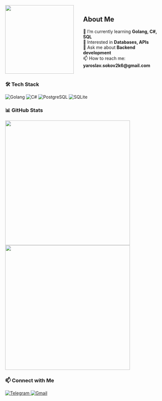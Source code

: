 <div align="left"> 
  <div style="display: flex; align-items: center; gap: 30px;">
    <img src="https://media.giphy.com/media/ko7twHhomhk8E/giphy.gif" width="220"/>
    <div>
    <div>
      <h2>About Me</h2>
      <p>
        🔭 I’m currently learning <strong>Golang, C#, SQL</strong><br>
        🌱 Interested in <strong>Databases, APIs</strong><br>
        💬 Ask me about <strong>Backend development</strong><br>
        📫 How to reach me: <strong>yaroslav.sokov2k6@gmail.com</strong>
      </p>
    </div>
  </div>
</div>

### 🛠️ Tech Stack  
<p>
  <img src="https://img.shields.io/badge/Go-00ADD8?style=for-the-badge&logo=go&logoColor=white" alt="Golang"/>
  <img src="https://img.shields.io/badge/C%23-239120?style=for-the-badge&logo=c-sharp&logoColor=white" alt="C#"/>
  <img src="https://img.shields.io/badge/PostgreSQL-316192?style=for-the-badge&logo=postgresql&logoColor=white" alt="PostgreSQL"/>
  <img src="https://img.shields.io/badge/SQLite-07405E?style=for-the-badge&logo=sqlite&logoColor=white" alt="SQLite"/>
</p>

### 📊 GitHub Stats  
<!-- Обновите your-username на ваш реальный ник -->
<p>
  <img src="https://github-readme-stats.vercel.app/api?username=fgrgzz1&show_icons=true&theme=dark" width="400"/>
  <img src="https://github-readme-stats.vercel.app/api/top-langs/?username=fgrgzz1&layout=compact&theme=dark" width="400"/>
</p>

### 📫 Connect with Me  
<p>
  <a href="https://t.me/fgrqzz1" target="_blank">
    <img src="https://img.shields.io/badge/Telegram-2CA5E0?style=for-the-badge&logo=telegram&logoColor=white" alt="Telegram"/>
  </a>
  <a href="mailto:yaroslav.sokov2k6@gmail.com">
    <img src="https://img.shields.io/badge/Gmail-D14836?style=for-the-badge&logo=gmail&logoColor=white" alt="Gmail"/>
  </a>
</p>
